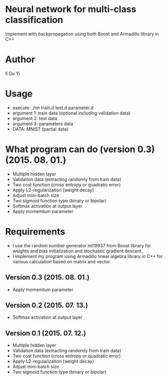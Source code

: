 # Neural network for multi-class classification
implement with backpropagation using both Boost and Armadillo library in C++

# Author
Il Gu Yi


# Usage
- execute: ./nn train.d test.d parameter.d
- argument 1: train data (optional including validation data)
- argument 2: test data
- argument 3: parameters data
- DATA: MNIST (partial data) 


# What program can do (version 0.3) (2015. 08. 01.)
- Multiple hidden layer
- Validation data (extracting randomly from train data)
- Two cost function (cross entropy or quadratic error)
- Apply L2-regularization (weight decay)
- Adjust mini-batch size
- Two sigmoid function type (binary or bipolar)
- Softmax activation at output layer
- Apply momemtum parameter


# Requirements
- I use the random number generator mt19937 from Boost library
for weights and bias initialization and stochastic gradient descent.
- I implement my program using Armadillo linear algebra library in C++
for various calculation based on matrix and vector.


## Version 0.3 (2015. 08. 01.)
- Apply momemtum parameter

## Version 0.2 (2015. 07. 13.)
- Softmax activation at output layer

## Version 0.1 (2015. 07. 12.)
- Multiple hidden layer
- Validation data (extracting randomly from train data)
- Two cost function (cross entropy or quadratic error)
- Apply L2-regularization (weight decay)
- Adjust mini-batch size
- Two sigmoid function type (binary or bipolar)


